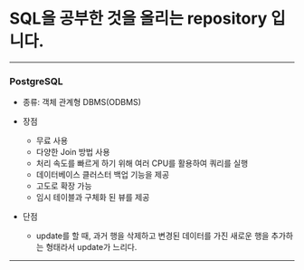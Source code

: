 # SQL을 공부한 것을 올리는 repository 입니다.
  
    
-----
### PostgreSQL
- 종류: 객체 관계형 DBMS(ODBMS)
  
- 장점
  - 무료 사용
  - 다양한 Join 방법 사용
  - 처리 속도를 빠르게 하기 위해 여러 CPU를 활용하여 쿼리를 실행
  - 데이터베이스 클러스터 백업 기능을 제공
  - 고도로 확장 가능
  - 임시 테이블과 구체화 된 뷰를 제공
  
- 단점
  - update를 할 때, 과거 행을 삭제하고 변경된 데이터를 가진 새로운 행을 추가하는 형태라서 update가 느리다.
-----
